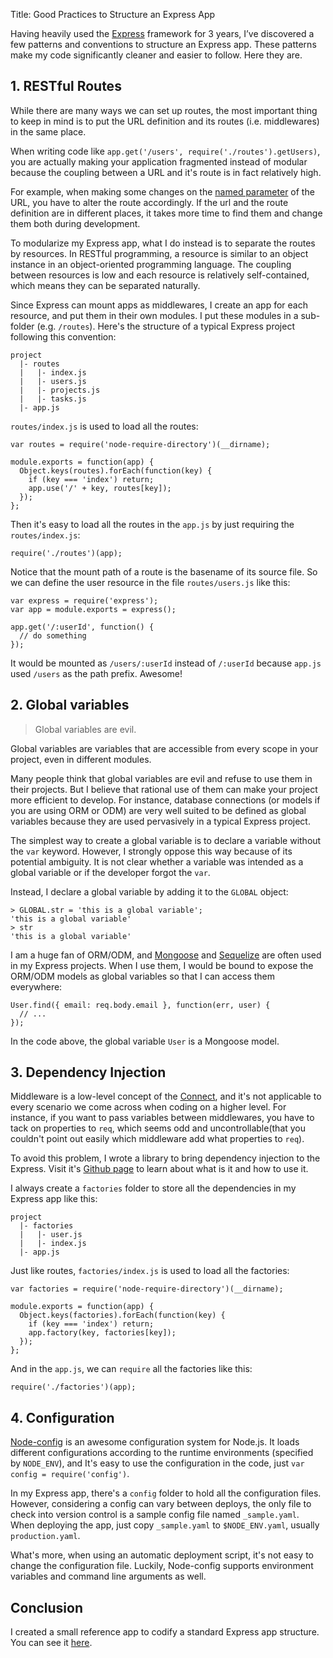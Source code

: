 Title: Good Practices to Structure an Express App

Having heavily used the [Express](http://expressjs.com) framework for 3 years, I’ve discovered a few patterns and conventions to structure an Express app. These patterns make my code significantly cleaner and easier to follow. Here they are.

## 1. RESTful Routes

While there are many ways we can set up routes, the most important thing to keep in mind is to put the URL definition and its routes (i.e. middlewares) in the same place.

When writing code like `app.get('/users', require('./routes').getUsers)`, you are actually making your application fragmented instead of modular because the coupling between a URL and it's route is in fact relatively high.

For example, when making some changes on the [named parameter](http://expressjs.com/4x/api.html#req.params) of the URL, you have to alter the route accordingly. If the url and the route definition are in different places, it takes more time to find them and change them both during development.

To modularize my Express app, what I do instead is to separate the routes by resources. In RESTful programming, a resource is similar to an object instance in an object-oriented programming language. The coupling between resources is low and each resource is relatively self-contained, which means they can be separated naturally.

<!-- more -->

Since Express can mount apps as middlewares, I create an app for each resource, and put them in their own modules. I put these modules in a sub-folder (e.g. `/routes`). Here's the structure of a typical Express project following this convention:

    project
      |- routes
      |   |- index.js
      |   |- users.js
      |   |- projects.js
      |   |- tasks.js
      |- app.js

`routes/index.js` is used to load all the routes:

```
var routes = require('node-require-directory')(__dirname);

module.exports = function(app) {
  Object.keys(routes).forEach(function(key) {
    if (key === 'index') return;
    app.use('/' + key, routes[key]);
  });
};
```

Then it's easy to load all the routes in the `app.js` by just requiring the `routes/index.js`:

```
require('./routes')(app);
```

Notice that the mount path of a route is the basename of its source file. So we can define the user resource in the file `routes/users.js` like this:

```
var express = require('express');
var app = module.exports = express();

app.get('/:userId', function() {
  // do something
});
```

It would be mounted as `/users/:userId` instead of `/:userId` because `app.js` used `/users` as the path prefix. Awesome!

## 2. Global variables

> Global variables are evil.

Global variables are variables that are accessible from every scope in your project, even in different modules.

Many people think that global variables are evil and refuse to use them in their projects. But I believe that rational use of them can make your project more efficient to develop. For instance, database connections (or models if you are using ORM or ODM) are very well suited to be defined as global variables because they are used pervasively in a typical Express project.

The simplest way to create a global variable is to declare a variable without the `var` keyword. However, I strongly oppose this way because of its potential ambiguity. It is not clear whether a variable was intended as a global variable or if the developer forgot the `var`.

Instead, I declare a global variable by adding it to the `GLOBAL` object:

```
> GLOBAL.str = 'this is a global variable';
'this is a global variable'
> str
'this is a global variable'
```

I am a huge fan of ORM/ODM, and [Mongoose](http://mongoosejs.com) and [Sequelize](http://sequelizejs.com) are often used in my Express projects. When I use them, I would be bound to expose the ORM/ODM models as global variables so that I can access them everywhere:

```
User.find({ email: req.body.email }, function(err, user) {
  // ...
});
```

In the code above, the global variable `User` is a Mongoose model.

## 3. Dependency Injection

Middleware is a low-level concept of the [Connect](http://www.senchalabs.org/connect/), and it's not applicable to every scenario we come across when coding on a higher level. For instance, if you want to pass variables between middlewares, you have to tack on properties to `req`, which seems odd and uncontrollable(that you couldn't point out easily which middleware add what properties to `req`).

To avoid this problem, I wrote a library to bring dependency injection to the Express. Visit it's [Github page](https://github.com/luin/express-di) to learn about what is it and how to use it.

I always create a `factories` folder to store all the dependencies in my Express app like this:

```
project
  |- factories
  |   |- user.js
  |   |- index.js
  |- app.js
```

Just like routes, `factories/index.js` is used to load all the factories:

```
var factories = require('node-require-directory')(__dirname);

module.exports = function(app) {
  Object.keys(factories).forEach(function(key) {
    if (key === 'index') return;
    app.factory(key, factories[key]);
  });
};
```

And in the `app.js`, we can `require` all the factories like this:

```
require('./factories')(app);
```

## 4. Configuration

[Node-config](https://github.com/lorenwest/node-config) is an awesome configuration system for Node.js. It loads different configurations according to the runtime environments (specified by `NODE_ENV`), and It's easy to use the configuration in the code, just `var config = require('config')`.

In my Express app, there's a `config` folder to hold all the configuration files. However, considering a config can vary between deploys, the only file to check into version control  is a sample config file named `_sample.yaml`. When deploying the app, just copy `_sample.yaml` to `$NODE_ENV.yaml`, usually `production.yaml`.

What's more, when using an automatic deployment script, it's not easy to change the configuration file. Luckily, Node-config supports environment variables and command line arguments as well.

## Conclusion

I created a small reference app to codify a standard Express app structure. You can see it [here](https://github.com/luin/express-mongoose).
